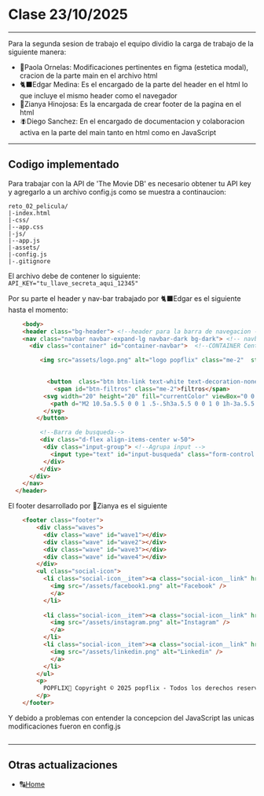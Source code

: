 # Clase 23/10/2025

---

Para la segunda sesion de trabajo el equipo dividio la carga de trabajo de la siguiente manera:
- 🌟Paola Ornelas: Modificaciones pertinentes en figma (estetica modal), cracion de la parte main en el archivo html
- 🐈‍⬛Edgar Medina: Es el encargado de la parte del header en el html lo que incluye el mismo header como el navegador
- 🥷Zianya Hinojosa: Es la encargada de crear footer de la pagina en el html
- 🪰Diego Sanchez: En el encargado de documentacion y colaboracion activa en la parte del main tanto en html como en JavaScript

---

## Codigo implementado

Para trabajar con la API de 'The Movie DB' es necesario obtener tu API key y agregarlo a un archivo config.js como se muestra a continaucion:

```
reto_02_pelicula/
|-index.html
|-css/
|--app.css
|-js/
|--app.js
|-assets/
|-config.js
|-.gitignore
```

El archivo debe de contener lo siguiente: `API_KEY="tu_llave_secreta_aqui_12345"`

Por su parte el header y nav-bar trabajado por 🐈‍⬛Edgar es el siguiente hasta el momento:
```html
    <body>
    <header class="bg-header"> <!--header para la barra de navegacion -->
    <nav class="navbar navbar-expand-lg navbar-dark bg-dark"> <!-- navbar-expand-lg Controla cuándo la navbar se expande/colapsa-->
      <div class="container" id="container-navbar">  <!--CONTAINER Centra el contenido y añade padding lateral --- Alternativas: container-fluid (en caso de necesitar ancho completo)-->

         <img src="assets/logo.png" alt="logo popflix" class="me-2"  style="width: 300px; height: auto;">

         
           <button  class="btn btn-link text-white text-decoration-none ms-3">
             <span id="btn-filtros" class="me-2">filtros</span>
          <svg width="20" height="20" fill="currentColor" viewBox="0 0 16 16">
            <path d="M2 10.5a.5.5 0 0 1 .5-.5h3a.5.5 0 0 1 0 1h-3a.5.5 0 0 1-.5-.5zm0-3a.5.5 0 0 1 .5-.5h7a.5.5 0 0 1 0 1h-7a.5.5 0 0 1-.5-.5zm0-3a.5.5 0 0 1 .5-.5h11a.5.5 0 0 1 0 1h-11a.5.5 0 0 1-.5-.5z"/>
          </svg>
        </button>

         <!--Barra de busqueda-->
         <div class="d-flex align-items-center w-50">
          <div class="input-group"> <!--Agrupa input -->
            <input type="text" id="input-busqueda" class="form-control bg-dark text-white border-secondary "    placeholder="Busqueda... 🔍"> 
          </div>
         </div>
      </div>
    </nav>
  </header>
```

El footer desarrollado por 🥷Zianya es el siguiente

```html
    <footer class="footer">
        <div class="waves">
          <div class="wave" id="wave1"></div>
          <div class="wave" id="wave2"></div>
          <div class="wave" id="wave3"></div>
          <div class="wave" id="wave4"></div>
        </div>
        <ul class="social-icon">
          <li class="social-icon__item"><a class="social-icon__link" href="#">
            <img src="/assets/facebook1.png" alt="Facebook" />
            </a>
          </li>
      
          <li class="social-icon__item"><a class="social-icon__link" href="#">
            <img src="/assets/instagram.png" alt="Instagram" />
            </a>
          </li>
          <li class="social-icon__item"><a class="social-icon__link" href="#">
            <img src="/assets/linkedin.png" alt="Linkedin" />
            </a>
          </li>
        </ul>
        <p>
          POPFLIX🍿 Copyright © 2025 popflix - Todos los derechos reservados   || Creador por: nosotros 
        </p>
    </footer>
```

Y debido a problemas con entender la concepcion del JavaScript las unicas modificaciones fueron en config.js

```

```

---
## Otras actualizaciones

- 🔠[Home](README.md)